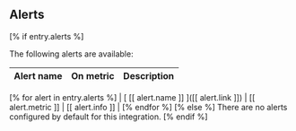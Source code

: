 ## Alerts

[% if entry.alerts %]

The following alerts are available:

| Alert name  | On metric | Description |
|:------------|:----------|:------------|
[% for alert in entry.alerts %]
| [ [[ alert.name ]] ]([[ alert.link ]]) | [[ alert.metric ]] | [[ alert.info ]] |
[% endfor %]
[% else %]
There are no alerts configured by default for this integration.
[% endif %]
